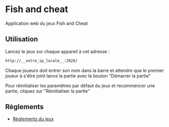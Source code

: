 # Fish and cheat
Application web du jeux Fish and Cheat

## Utilisation

Lancez le jeux sur chaque appareil à cet adresse :
```bash
http://__votre_ip_locale__:2828/
```

Chaque joueurs doit entrer son nom dans la barre et attendre que le premier joueur à s'être joint lance la partie avec le bouton "Démarrer la partie"

Pour réinitialiser les paramêtres par défaut du jeux et recommencer une partie, cliquez sur "Réinitialiser la partie"

## Règlements
- [Règlements du jeux](https://www.gigamic.com/index.php?controller=attachment&id_attachment=381)
